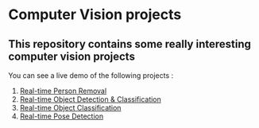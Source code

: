 # Computer Vision projects
## This repository contains some really interesting computer vision projects

You can see a live demo of the following projects :
1. [Real-time Person Removal](https://thecelestial25.github.io/rtpr/)
2. [Real-time Object Detection & Classification](https://celestialcv.netlify.app/)
3. [Real-time Object Classification](https://thecelestial25.github.io/rtoc/)
4. [Real-time Pose Detection](https://thecelestial25.github.io/rtpd/)
